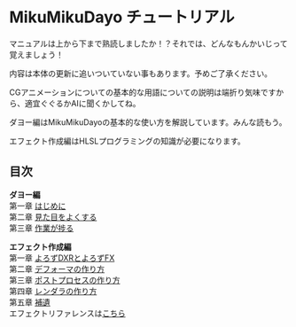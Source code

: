 # MikuMikuDayo チュートリアル

マニュアルは上から下まで熟読しましたか！？それでは、どんなもんかいじって覚えましょう！

内容は本体の更新に追いついていない事もあります。予めご了承ください。

CGアニメーションについての基本的な用語についての説明は端折り気味ですから、適宜ぐぐるかAIに聞くかしてね。

ダヨー編はMikuMikuDayoの基本的な使い方を解説しています。みんな読もう。

エフェクト作成編はHLSLプログラミングの知識が必要になります。



## 目次

**ダヨー編**  
第一章 [はじめに](1.md)  
第二章 [見た目をよくする](2.md)  
第三章 [作業が捗る](3.md)

**エフェクト作成編**  
第一章 [よろずDXRとよろずFX](fxdayo.md)  
第二章 [デフォーマの作り方](deform.md)  
第三章 [ポストプロセスの作り方](postprocess.md)  
第四章 [レンダラの作り方](renderer.md)  
第五章 [補遺](suppli.md)  
エフェクトリファレンスは[こちら](https://pennennennennennenem.github.io/MikuMikuDayo/docs/html/)